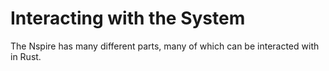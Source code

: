 # Interacting with the System

The Nspire has many different parts, many of which can be interacted
with in Rust.
